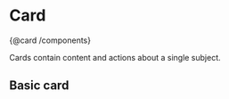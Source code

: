 # Card
{@card /components}

Cards contain content and actions about a single subject.

## Basic card

<demo-view path="docs/components/card-demo/card-demo-basic">
  <aui-card-demo-basic></aui-card-demo-basic>
</demo-view>


